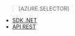 ﻿> [AZURE.SELECTOR]
- [SDK .NET](media-services-dotnet-get-started.md)
- [API REST](media-services-rest-get-started.md)

<!--HONumber=47-->
